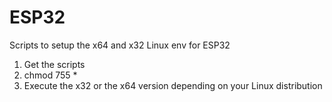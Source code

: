 # ESP32

Scripts to setup the x64 and x32 Linux env for ESP32 

1. Get the scripts 
2. chmod 755 *
3. Execute the x32 or the x64 version depending on your Linux distribution


